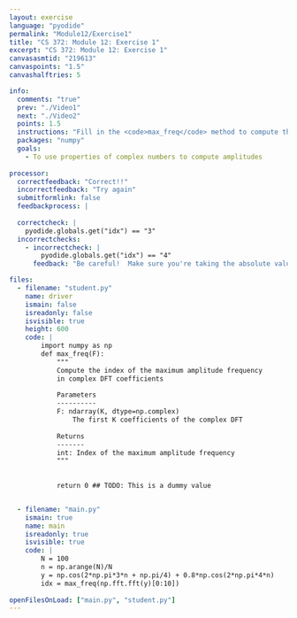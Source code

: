 ```yaml
---
layout: exercise
language: "pyodide"
permalink: "Module12/Exercise1"
title: "CS 372: Module 12: Exercise 1"
excerpt: "CS 372: Module 12: Exercise 1"
canvasasmtid: "219613"
canvaspoints: "1.5"
canvashalftries: 5

info:
  comments: "true"
  prev: "./Video1"
  next: "./Video2"
  points: 1.5
  instructions: "Fill in the <code>max_freq</code> method to compute the index of the maximum amplitude frequency from a set of complex DFT coefficients.  You can use <code>np.argmax</code> to find the index of the maximum element in an array.  You can also use <code>np.abs</code> to find the absolute value (complex modulus) of complex numbers."
  packages: "numpy"
  goals:
    - To use properties of complex numbers to compute amplitudes
    
processor:  
  correctfeedback: "Correct!!" 
  incorrectfeedback: "Try again"
  submitformlink: false
  feedbackprocess: | 
      
  correctcheck: |
    pyodide.globals.get("idx") == "3"
  incorrectchecks:
    - incorrectcheck: |
        pyodide.globals.get("idx") == "4"
      feedback: "Be careful!  Make sure you're taking the absolute value / magnitude (np.abs) and not just the real component"

files:
  - filename: "student.py"
    name: driver
    ismain: false
    isreadonly: false
    isvisible: true
    height: 600
    code: | 
        import numpy as np
        def max_freq(F):
            """
            Compute the index of the maximum amplitude frequency
            in complex DFT coefficients
            
            Parameters
            ----------
            F: ndarray(K, dtype=np.complex)
                The first K coefficients of the complex DFT
            
            Returns
            -------
            int: Index of the maximum amplitude frequency
            """
            
            
            return 0 ## TODO: This is a dummy value


  - filename: "main.py"
    ismain: true
    name: main
    isreadonly: true
    isvisible: true
    code: |
        N = 100
        n = np.arange(N)/N
        y = np.cos(2*np.pi*3*n + np.pi/4) + 0.8*np.cos(2*np.pi*4*n)
        idx = max_freq(np.fft.fft(y)[0:10])
        
openFilesOnLoad: ["main.py", "student.py"]
---
```

